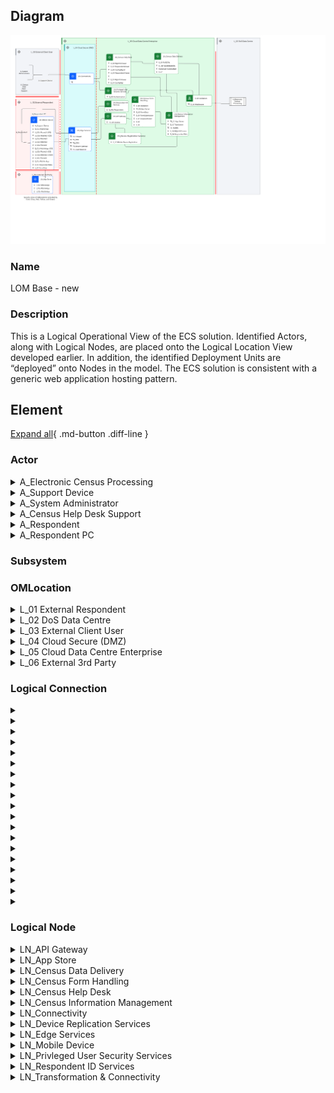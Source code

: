 
## Diagram

![LOM Base - new](../img/lomview_SJ4GogkCd_r13-bc9lY_BJK24keC9.png)



### Name


LOM Base - new


### Description


This is a Logical Operational View of the ECS solution. Identified Actors, along with Logical Nodes, are placed onto the Logical Location View developed earlier. In addition, the identified Deployment Units are “deployed” onto Nodes in the model. The ECS solution is consistent with a generic web application hosting pattern.


## Element

[Expand all](#){ .md-button .diff-line }


### Actor


    

<details markdown=1>
<summary markdown="span">A_Electronic Census Processing</summary>

<table>
    <caption></caption>
    <thead>
        <tr>
            <th></th>
            <th></th>
        </tr>
    </thead>
    <tr>
        <td> <strong>Name</strong> </td>
        <td>A_Electronic Census Processing</td>
    </tr>
    <tr>
        <td> <strong>Description</strong> </td>
        <td></td>
    </tr>
    <tr>
        <td> <strong>Type</strong> </td>
        <td>IT System</td>
    </tr>
    <tr>
        <td> <strong>Generic Group</strong> </td>
<td>
        
</td>
    </tr>
</table>


</details>


    

<details markdown=1>
<summary markdown="span">A_Support Device</summary>

<table>
    <caption></caption>
    <thead>
        <tr>
            <th></th>
            <th></th>
        </tr>
    </thead>
    <tr>
        <td> <strong>Name</strong> </td>
        <td>A_Support Device</td>
    </tr>
    <tr>
        <td> <strong>Description</strong> </td>
        <td>PC or mobile device used by help desk support person.  They are using the system via a browser, so no software to be deployed.

The browser accessed user interface - must meet the accessibility requirements including operation with JavaScript disabled and support for screen readers. ECS application running on the server generates all HTML pages displayed to the respondent and performs all field validation, business rule and mandatory question checks, and subsequent processing. The browser performs the pure presentation layer function, and thus every individual page transition requires interaction with the server.</td>
    </tr>
    <tr>
        <td> <strong>Type</strong> </td>
        <td>IT System</td>
    </tr>
    <tr>
        <td> <strong>Generic Group</strong> </td>
<td>
        
</td>
    </tr>
</table>


</details>


    

<details markdown=1>
<summary markdown="span">A_System Administrator</summary>

<table>
    <caption></caption>
    <thead>
        <tr>
            <th></th>
            <th></th>
        </tr>
    </thead>
    <tr>
        <td> <strong>Name</strong> </td>
        <td>A_System Administrator</td>
    </tr>
    <tr>
        <td> <strong>Description</strong> </td>
        <td>The System Administrator is responsible for support of the ECS system itself.  The System Administrator deploys new versions of the ECS system and may be involved in problem troubleshooting on request from the Census Help Desk.</td>
    </tr>
    <tr>
        <td> <strong>Type</strong> </td>
        <td>Human</td>
    </tr>
    <tr>
        <td> <strong>Generic Group</strong> </td>
<td>
        
                
                <div><strong>SubSystem,Access</strong>[Auto-Generated]</div>
                <div>This group is derived from SubSystem named Access.</div>
                
                
</td>
    </tr>
</table>


</details>


    

<details markdown=1>
<summary markdown="span">A_Census Help Desk Support</summary>

<table>
    <caption></caption>
    <thead>
        <tr>
            <th></th>
            <th></th>
        </tr>
    </thead>
    <tr>
        <td> <strong>Name</strong> </td>
        <td>A_Census Help Desk Support</td>
    </tr>
    <tr>
        <td> <strong>Description</strong> </td>
        <td>Help desk provides visibility to end-user issues.</td>
    </tr>
    <tr>
        <td> <strong>Type</strong> </td>
        <td>Human</td>
    </tr>
    <tr>
        <td> <strong>Generic Group</strong> </td>
<td>
        
</td>
    </tr>
</table>


</details>


    

<details markdown=1>
<summary markdown="span">A_Respondent</summary>

<table>
    <caption></caption>
    <thead>
        <tr>
            <th></th>
            <th></th>
        </tr>
    </thead>
    <tr>
        <td> <strong>Name</strong> </td>
        <td>A_Respondent</td>
    </tr>
    <tr>
        <td> <strong>Description</strong> </td>
        <td>Census form respondent, might be using a PC, or a mobile device.</td>
    </tr>
    <tr>
        <td> <strong>Type</strong> </td>
        <td>Human</td>
    </tr>
    <tr>
        <td> <strong>Generic Group</strong> </td>
<td>
        
                
                <div><strong>SubSystem,Access</strong>[Auto-Generated]</div>
                <div>This group is derived from SubSystem named Access.</div>
                
                
</td>
    </tr>
</table>


</details>


    

<details markdown=1>
<summary markdown="span">A_Respondent PC</summary>

<table>
    <caption></caption>
    <thead>
        <tr>
            <th></th>
            <th></th>
        </tr>
    </thead>
    <tr>
        <td> <strong>Name</strong> </td>
        <td>A_Respondent PC</td>
    </tr>
    <tr>
        <td> <strong>Description</strong> </td>
        <td>PC used by census respondent, in this case using a browser to access the centralized version of the application.</td>
    </tr>
    <tr>
        <td> <strong>Type</strong> </td>
        <td>IT System</td>
    </tr>
    <tr>
        <td> <strong>Generic Group</strong> </td>
<td>
        
</td>
    </tr>
</table>


</details>


    




### Subsystem





### OMLocation


    

<details markdown=1>
<summary markdown="span">L_01 External Respondent</summary>

<table>
    <caption></caption>
    <thead>
        <tr>
            <th></th>
            <th></th>
        </tr>
    </thead>
    <tr>
        <td> <strong>Name</strong> </td>
        <td>L_01 External Respondent</td>
    </tr>
    <tr>
        <td> <strong>Description</strong> </td>
        <td>L_External Respondent

Cardinality = 10,000,000</td>
    </tr>
</table>


</details>


    

<details markdown=1>
<summary markdown="span">L_02 DoS Data Centre</summary>

<table>
    <caption></caption>
    <thead>
        <tr>
            <th></th>
            <th></th>
        </tr>
    </thead>
    <tr>
        <td> <strong>Name</strong> </td>
        <td>L_02 DoS Data Centre</td>
    </tr>
    <tr>
        <td> <strong>Description</strong> </td>
        <td>L_External Client Data Centre

Cardinality = 1</td>
    </tr>
</table>


</details>


    

<details markdown=1>
<summary markdown="span">L_03 External Client User</summary>

<table>
    <caption></caption>
    <thead>
        <tr>
            <th></th>
            <th></th>
        </tr>
    </thead>
    <tr>
        <td> <strong>Name</strong> </td>
        <td>L_03 External Client User</td>
    </tr>
    <tr>
        <td> <strong>Description</strong> </td>
        <td>L_External Client User

Cardinality = 1</td>
    </tr>
</table>


</details>


    

<details markdown=1>
<summary markdown="span">L_04 Cloud Secure (DMZ)</summary>

<table>
    <caption></caption>
    <thead>
        <tr>
            <th></th>
            <th></th>
        </tr>
    </thead>
    <tr>
        <td> <strong>Name</strong> </td>
        <td>L_04 Cloud Secure (DMZ)</td>
    </tr>
    <tr>
        <td> <strong>Description</strong> </td>
        <td>L_Cloud Secure (DMZ)

Cardinality = 1</td>
    </tr>
</table>


</details>


    

<details markdown=1>
<summary markdown="span">L_05 Cloud Data Centre Enterprise</summary>

<table>
    <caption></caption>
    <thead>
        <tr>
            <th></th>
            <th></th>
        </tr>
    </thead>
    <tr>
        <td> <strong>Name</strong> </td>
        <td>L_05 Cloud Data Centre Enterprise</td>
    </tr>
    <tr>
        <td> <strong>Description</strong> </td>
        <td>L_Cloud Data Centre Enterprise

Cardinality = 1</td>
    </tr>
</table>


</details>


    

<details markdown=1>
<summary markdown="span">L_06 External 3rd Party</summary>

<table>
    <caption></caption>
    <thead>
        <tr>
            <th></th>
            <th></th>
        </tr>
    </thead>
    <tr>
        <td> <strong>Name</strong> </td>
        <td>L_06 External 3rd Party</td>
    </tr>
    <tr>
        <td> <strong>Description</strong> </td>
        <td>L_External 3rd Party

Cardinality = 3</td>
    </tr>
</table>


</details>


    




### Logical Connection


    

<details markdown=1>
<summary markdown="span"></summary>

<table>
    <caption></caption>
    <thead>
        <tr>
            <th></th>
            <th></th>
        </tr>
    </thead>
    <tr>
        <td> <strong>Name</strong> </td>
        <td></td>
    </tr>
    <tr>
        <td> <strong>Description</strong> </td>
        <td></td>
    </tr>
</table>


</details>


    

<details markdown=1>
<summary markdown="span"></summary>

<table>
    <caption></caption>
    <thead>
        <tr>
            <th></th>
            <th></th>
        </tr>
    </thead>
    <tr>
        <td> <strong>Name</strong> </td>
        <td></td>
    </tr>
    <tr>
        <td> <strong>Description</strong> </td>
        <td></td>
    </tr>
</table>


</details>


    

<details markdown=1>
<summary markdown="span"></summary>

<table>
    <caption></caption>
    <thead>
        <tr>
            <th></th>
            <th></th>
        </tr>
    </thead>
    <tr>
        <td> <strong>Name</strong> </td>
        <td></td>
    </tr>
    <tr>
        <td> <strong>Description</strong> </td>
        <td></td>
    </tr>
</table>


</details>


    

<details markdown=1>
<summary markdown="span"></summary>

<table>
    <caption></caption>
    <thead>
        <tr>
            <th></th>
            <th></th>
        </tr>
    </thead>
    <tr>
        <td> <strong>Name</strong> </td>
        <td></td>
    </tr>
    <tr>
        <td> <strong>Description</strong> </td>
        <td></td>
    </tr>
</table>


</details>


    

<details markdown=1>
<summary markdown="span"></summary>

<table>
    <caption></caption>
    <thead>
        <tr>
            <th></th>
            <th></th>
        </tr>
    </thead>
    <tr>
        <td> <strong>Name</strong> </td>
        <td></td>
    </tr>
    <tr>
        <td> <strong>Description</strong> </td>
        <td></td>
    </tr>
</table>


</details>


    

<details markdown=1>
<summary markdown="span"></summary>

<table>
    <caption></caption>
    <thead>
        <tr>
            <th></th>
            <th></th>
        </tr>
    </thead>
    <tr>
        <td> <strong>Name</strong> </td>
        <td></td>
    </tr>
    <tr>
        <td> <strong>Description</strong> </td>
        <td></td>
    </tr>
</table>


</details>


    

<details markdown=1>
<summary markdown="span"></summary>

<table>
    <caption></caption>
    <thead>
        <tr>
            <th></th>
            <th></th>
        </tr>
    </thead>
    <tr>
        <td> <strong>Name</strong> </td>
        <td></td>
    </tr>
    <tr>
        <td> <strong>Description</strong> </td>
        <td></td>
    </tr>
</table>


</details>


    

<details markdown=1>
<summary markdown="span"></summary>

<table>
    <caption></caption>
    <thead>
        <tr>
            <th></th>
            <th></th>
        </tr>
    </thead>
    <tr>
        <td> <strong>Name</strong> </td>
        <td></td>
    </tr>
    <tr>
        <td> <strong>Description</strong> </td>
        <td></td>
    </tr>
</table>


</details>


    

<details markdown=1>
<summary markdown="span"></summary>

<table>
    <caption></caption>
    <thead>
        <tr>
            <th></th>
            <th></th>
        </tr>
    </thead>
    <tr>
        <td> <strong>Name</strong> </td>
        <td></td>
    </tr>
    <tr>
        <td> <strong>Description</strong> </td>
        <td></td>
    </tr>
</table>


</details>


    

<details markdown=1>
<summary markdown="span"></summary>

<table>
    <caption></caption>
    <thead>
        <tr>
            <th></th>
            <th></th>
        </tr>
    </thead>
    <tr>
        <td> <strong>Name</strong> </td>
        <td></td>
    </tr>
    <tr>
        <td> <strong>Description</strong> </td>
        <td></td>
    </tr>
</table>


</details>


    

<details markdown=1>
<summary markdown="span"></summary>

<table>
    <caption></caption>
    <thead>
        <tr>
            <th></th>
            <th></th>
        </tr>
    </thead>
    <tr>
        <td> <strong>Name</strong> </td>
        <td></td>
    </tr>
    <tr>
        <td> <strong>Description</strong> </td>
        <td></td>
    </tr>
</table>


</details>


    

<details markdown=1>
<summary markdown="span"></summary>

<table>
    <caption></caption>
    <thead>
        <tr>
            <th></th>
            <th></th>
        </tr>
    </thead>
    <tr>
        <td> <strong>Name</strong> </td>
        <td></td>
    </tr>
    <tr>
        <td> <strong>Description</strong> </td>
        <td></td>
    </tr>
</table>


</details>


    

<details markdown=1>
<summary markdown="span"></summary>

<table>
    <caption></caption>
    <thead>
        <tr>
            <th></th>
            <th></th>
        </tr>
    </thead>
    <tr>
        <td> <strong>Name</strong> </td>
        <td></td>
    </tr>
    <tr>
        <td> <strong>Description</strong> </td>
        <td></td>
    </tr>
</table>


</details>


    

<details markdown=1>
<summary markdown="span"></summary>

<table>
    <caption></caption>
    <thead>
        <tr>
            <th></th>
            <th></th>
        </tr>
    </thead>
    <tr>
        <td> <strong>Name</strong> </td>
        <td></td>
    </tr>
    <tr>
        <td> <strong>Description</strong> </td>
        <td></td>
    </tr>
</table>


</details>


    

<details markdown=1>
<summary markdown="span"></summary>

<table>
    <caption></caption>
    <thead>
        <tr>
            <th></th>
            <th></th>
        </tr>
    </thead>
    <tr>
        <td> <strong>Name</strong> </td>
        <td></td>
    </tr>
    <tr>
        <td> <strong>Description</strong> </td>
        <td></td>
    </tr>
</table>


</details>


    

<details markdown=1>
<summary markdown="span"></summary>

<table>
    <caption></caption>
    <thead>
        <tr>
            <th></th>
            <th></th>
        </tr>
    </thead>
    <tr>
        <td> <strong>Name</strong> </td>
        <td></td>
    </tr>
    <tr>
        <td> <strong>Description</strong> </td>
        <td></td>
    </tr>
</table>


</details>


    

<details markdown=1>
<summary markdown="span"></summary>

<table>
    <caption></caption>
    <thead>
        <tr>
            <th></th>
            <th></th>
        </tr>
    </thead>
    <tr>
        <td> <strong>Name</strong> </td>
        <td></td>
    </tr>
    <tr>
        <td> <strong>Description</strong> </td>
        <td></td>
    </tr>
</table>


</details>


    

<details markdown=1>
<summary markdown="span"></summary>

<table>
    <caption></caption>
    <thead>
        <tr>
            <th></th>
            <th></th>
        </tr>
    </thead>
    <tr>
        <td> <strong>Name</strong> </td>
        <td></td>
    </tr>
    <tr>
        <td> <strong>Description</strong> </td>
        <td></td>
    </tr>
</table>


</details>


    

<details markdown=1>
<summary markdown="span"></summary>

<table>
    <caption></caption>
    <thead>
        <tr>
            <th></th>
            <th></th>
        </tr>
    </thead>
    <tr>
        <td> <strong>Name</strong> </td>
        <td></td>
    </tr>
    <tr>
        <td> <strong>Description</strong> </td>
        <td></td>
    </tr>
</table>


</details>


    



### Logical Node


    

<details markdown=1>
<summary markdown="span">LN_API Gateway</summary>

<table>
    <caption></caption>
    <thead>
        <tr>
            <th></th>
            <th></th>
        </tr>
    </thead>
    <tr>
        <td> <strong>Name</strong> </td>
        <td>LN_API Gateway</td>
    </tr>
    <tr>
        <td> <strong>Description</strong> </td>
        <td></td>
    </tr>
    <tr>
        <td> <strong>Type</strong> </td>
        <td></td>
    </tr>
    <tr>
        <td> <strong>Primary Capability</strong> </td>
        <td>
            
        </td>
    </tr>
    <tr>
        <td> <strong>Implementation</strong> </td>
        <td>
            
                <div><a href="https://www.ibm.com/cloud/api-connect">IBM API Connect</a></div>
            
        </td>
    </tr>
    <tr>
        <td> <strong>Architectural Decision</strong> </td>
        <td>
            
        </td>
    </tr>
    <tr>
        <td> <strong>Non Functional Requirement</strong> </td>
        <td>
            
        </td>
    </tr>
    <tr>
        <td> <strong>Generic Group</strong> </td>
        <td></td>
    </tr>
    <tr>
        <td> <strong>Sub-level Diagram</strong> </td>
        <td></td>
    </tr>
    <tr>
        <td> <strong>Related Diagrams</strong> </td>
        <td>
            
                <div><a href="../../Logical Operational View/lomview_S18vZHZqK9FO_r13-bc9lY_BJK24keC9">LOM - Base</a></div>
            
                <div><a href="../../Logical Operational View/lomview_SJ4GogkCd_r13-bc9lY_BJK24keC9">LOM Base - new</a></div>
            
                <div><a href="../../Prescribed Operational Model/pomview_ryoKWHbcF9Yd_r13-bc9lY_BJK24keC9">POM - Base</a></div>
            
        </td>
    </tr>
    <tr>
        <td> <strong>Related Elements</strong> </td>
        <td>
            
                <div>PN_Gateway</div>
                
                    
                    <li><a href="../../Prescribed Operational Model/pomview_ryoKWHbcF9Yd_r13-bc9lY_BJK24keC9">POM - Base</a></li>
                    
                
            
                <div>L_05 Cloud Data Centre Enterprise</div>
                
                    
                    <li><a href="../../Logical Operational View/lomview_S18vZHZqK9FO_r13-bc9lY_BJK24keC9">LOM - Base</a></li>
                    
                    <li><a href="../../Logical Operational View/lomview_SJ4GogkCd_r13-bc9lY_BJK24keC9">LOM Base - new</a></li>
                    
                
            
            
                <div>TE_API Access</div>
                
                    
                    <li><div><a href="../../Prescribed Operational Model/pomview_ryoKWHbcF9Yd_r13-bc9lY_BJK24keC9">POM - Base</a></div></li>
                    
                    <li><div><a href="../../Logical Operational View/lomview_S18vZHZqK9FO_r13-bc9lY_BJK24keC9">LOM - Base</a></div></li>
                    
                    <li><div><a href="../../Logical Operational View/lomview_SJ4GogkCd_r13-bc9lY_BJK24keC9">LOM Base - new</a></div></li>
                    
                    <li><div><a href="../../Sequence View/cmdynamicview_rknuMrZcFqKO_r13-bc9lY_BJK24keC9">SD - UC_01 Logon</a></div></li>
                    
                    <li><div><a href="../../Static View/cmstaticview_2VSZD2lD7RK_r13-bc9lY_BJK24keC9">ECS Static View</a></div></li>
                    
                
            
        </td>
    </tr>
</table>


</details>


    

<details markdown=1>
<summary markdown="span">LN_App Store</summary>

<table>
    <caption></caption>
    <thead>
        <tr>
            <th></th>
            <th></th>
        </tr>
    </thead>
    <tr>
        <td> <strong>Name</strong> </td>
        <td>LN_App Store</td>
    </tr>
    <tr>
        <td> <strong>Description</strong> </td>
        <td></td>
    </tr>
    <tr>
        <td> <strong>Type</strong> </td>
        <td></td>
    </tr>
    <tr>
        <td> <strong>Primary Capability</strong> </td>
        <td>
            
        </td>
    </tr>
    <tr>
        <td> <strong>Implementation</strong> </td>
        <td>
            
                <div><a href="">ECS Solution</a></div>
            
                <div><a href="https://www.sqlite.org/index.html">SQLite</a></div>
            
                <div><a href="">Android</a></div>
            
                <div><a href="">IOS</a></div>
            
                <div><a href="">Windows</a></div>
            
                <div><a href="https://developers.google.com/maps/documentation/geolocation/overview">Google Maps API</a></div>
            
        </td>
    </tr>
    <tr>
        <td> <strong>Architectural Decision</strong> </td>
        <td>
            
        </td>
    </tr>
    <tr>
        <td> <strong>Non Functional Requirement</strong> </td>
        <td>
            
        </td>
    </tr>
    <tr>
        <td> <strong>Generic Group</strong> </td>
        <td></td>
    </tr>
    <tr>
        <td> <strong>Sub-level Diagram</strong> </td>
        <td></td>
    </tr>
    <tr>
        <td> <strong>Related Diagrams</strong> </td>
        <td>
            
                <div><a href="../../Logical Operational View/lomview_S18vZHZqK9FO_r13-bc9lY_BJK24keC9">LOM - Base</a></div>
            
                <div><a href="../../Logical Operational View/lomview_SJ4GogkCd_r13-bc9lY_BJK24keC9">LOM Base - new</a></div>
            
        </td>
    </tr>
    <tr>
        <td> <strong>Related Elements</strong> </td>
        <td>
            
                <div>L_06 External 3rd Party</div>
                
                    
                    <li><a href="../../Logical Operational View/lomview_S18vZHZqK9FO_r13-bc9lY_BJK24keC9">LOM - Base</a></li>
                    
                    <li><a href="../../Logical Operational View/lomview_SJ4GogkCd_r13-bc9lY_BJK24keC9">LOM Base - new</a></li>
                    
                
            
            
                <div>I_01b MobileApp (IOS)</div>
                
                    
                    <li><div><a href="../../Logical Operational View/lomview_S18vZHZqK9FO_r13-bc9lY_BJK24keC9">LOM - Base</a></div></li>
                    
                    <li><div><a href="../../Logical Operational View/lomview_SJ4GogkCd_r13-bc9lY_BJK24keC9">LOM Base - new</a></div></li>
                    
                    <li><div><a href="../../Static View/cmstaticview_2VSZD2lD7RK_r13-bc9lY_BJK24keC9">ECS Static View</a></div></li>
                    
                    <li><div><a href="../../Sequence View/cmdynamicview_rknuMrZcFqKO_r13-bc9lY_BJK24keC9">SD - UC_01 Logon</a></div></li>
                    
                
            
                <div>I_01a MobileApp (Android)</div>
                
                    
                    <li><div><a href="../../Logical Operational View/lomview_S18vZHZqK9FO_r13-bc9lY_BJK24keC9">LOM - Base</a></div></li>
                    
                    <li><div><a href="../../Logical Operational View/lomview_SJ4GogkCd_r13-bc9lY_BJK24keC9">LOM Base - new</a></div></li>
                    
                    <li><div><a href="../../Static View/cmstaticview_2VSZD2lD7RK_r13-bc9lY_BJK24keC9">ECS Static View</a></div></li>
                    
                    <li><div><a href="../../Sequence View/cmdynamicview_rknuMrZcFqKO_r13-bc9lY_BJK24keC9">SD - UC_01 Logon</a></div></li>
                    
                
            
                <div>I_01c MobileApp (Windows)</div>
                
                    
                    <li><div><a href="../../Logical Operational View/lomview_S18vZHZqK9FO_r13-bc9lY_BJK24keC9">LOM - Base</a></div></li>
                    
                    <li><div><a href="../../Logical Operational View/lomview_SJ4GogkCd_r13-bc9lY_BJK24keC9">LOM Base - new</a></div></li>
                    
                    <li><div><a href="../../Static View/cmstaticview_2VSZD2lD7RK_r13-bc9lY_BJK24keC9">ECS Static View</a></div></li>
                    
                    <li><div><a href="../../Sequence View/cmdynamicview_rknuMrZcFqKO_r13-bc9lY_BJK24keC9">SD - UC_01 Logon</a></div></li>
                    
                
            
        </td>
    </tr>
</table>


</details>


    

<details markdown=1>
<summary markdown="span">LN_Census Data Delivery</summary>

<table>
    <caption></caption>
    <thead>
        <tr>
            <th></th>
            <th></th>
        </tr>
    </thead>
    <tr>
        <td> <strong>Name</strong> </td>
        <td>LN_Census Data Delivery</td>
    </tr>
    <tr>
        <td> <strong>Description</strong> </td>
        <td></td>
    </tr>
    <tr>
        <td> <strong>Type</strong> </td>
        <td></td>
    </tr>
    <tr>
        <td> <strong>Primary Capability</strong> </td>
        <td>
            
        </td>
    </tr>
    <tr>
        <td> <strong>Implementation</strong> </td>
        <td>
            
        </td>
    </tr>
    <tr>
        <td> <strong>Architectural Decision</strong> </td>
        <td>
            
        </td>
    </tr>
    <tr>
        <td> <strong>Non Functional Requirement</strong> </td>
        <td>
            
        </td>
    </tr>
    <tr>
        <td> <strong>Generic Group</strong> </td>
        <td></td>
    </tr>
    <tr>
        <td> <strong>Sub-level Diagram</strong> </td>
        <td></td>
    </tr>
    <tr>
        <td> <strong>Related Diagrams</strong> </td>
        <td>
            
                <div><a href="../../Logical Operational View/lomview_S18vZHZqK9FO_r13-bc9lY_BJK24keC9">LOM - Base</a></div>
            
                <div><a href="../../Logical Operational View/lomview_SJ4GogkCd_r13-bc9lY_BJK24keC9">LOM Base - new</a></div>
            
                <div><a href="../../Prescribed Operational Model/pomview_ryoKWHbcF9Yd_r13-bc9lY_BJK24keC9">POM - Base</a></div>
            
        </td>
    </tr>
    <tr>
        <td> <strong>Related Elements</strong> </td>
        <td>
            
                <div>PN_Messaging</div>
                
                    
                    <li><a href="../../Prescribed Operational Model/pomview_ryoKWHbcF9Yd_r13-bc9lY_BJK24keC9">POM - Base</a></li>
                    
                
            
                <div>L_05 Cloud Data Centre Enterprise</div>
                
                    
                    <li><a href="../../Logical Operational View/lomview_S18vZHZqK9FO_r13-bc9lY_BJK24keC9">LOM - Base</a></li>
                    
                    <li><a href="../../Logical Operational View/lomview_SJ4GogkCd_r13-bc9lY_BJK24keC9">LOM Base - new</a></li>
                    
                
            
            
                <div>E_17 SendRespondentData</div>
                
                    
                    <li><div><a href="../../Prescribed Operational Model/pomview_ryoKWHbcF9Yd_r13-bc9lY_BJK24keC9">POM - Base</a></div></li>
                    
                    <li><div><a href="../../Logical Operational View/lomview_S18vZHZqK9FO_r13-bc9lY_BJK24keC9">LOM - Base</a></div></li>
                    
                    <li><div><a href="../../Logical Operational View/lomview_SJ4GogkCd_r13-bc9lY_BJK24keC9">LOM Base - new</a></div></li>
                    
                    <li><div><a href="../../Static View/cmstaticview_2VSZD2lD7RK_r13-bc9lY_BJK24keC9">ECS Static View</a></div></li>
                    
                
            
                <div>E_20 ForwardProxy</div>
                
            
                <div>E_18 SendMgtInfo</div>
                
                    
                    <li><div><a href="../../Prescribed Operational Model/pomview_ryoKWHbcF9Yd_r13-bc9lY_BJK24keC9">POM - Base</a></div></li>
                    
                    <li><div><a href="../../Logical Operational View/lomview_S18vZHZqK9FO_r13-bc9lY_BJK24keC9">LOM - Base</a></div></li>
                    
                    <li><div><a href="../../Logical Operational View/lomview_SJ4GogkCd_r13-bc9lY_BJK24keC9">LOM Base - new</a></div></li>
                    
                    <li><div><a href="../../Static View/cmstaticview_2VSZD2lD7RK_r13-bc9lY_BJK24keC9">ECS Static View</a></div></li>
                    
                
            
                <div>E_19 PullECNs</div>
                
                    
                    <li><div><a href="../../Prescribed Operational Model/pomview_ryoKWHbcF9Yd_r13-bc9lY_BJK24keC9">POM - Base</a></div></li>
                    
                    <li><div><a href="../../Logical Operational View/lomview_S18vZHZqK9FO_r13-bc9lY_BJK24keC9">LOM - Base</a></div></li>
                    
                    <li><div><a href="../../Logical Operational View/lomview_SJ4GogkCd_r13-bc9lY_BJK24keC9">LOM Base - new</a></div></li>
                    
                    <li><div><a href="../../Static View/cmstaticview_2VSZD2lD7RK_r13-bc9lY_BJK24keC9">ECS Static View</a></div></li>
                    
                
            
        </td>
    </tr>
</table>


</details>


    

<details markdown=1>
<summary markdown="span">LN_Census Form Handling</summary>

<table>
    <caption></caption>
    <thead>
        <tr>
            <th></th>
            <th></th>
        </tr>
    </thead>
    <tr>
        <td> <strong>Name</strong> </td>
        <td>LN_Census Form Handling</td>
    </tr>
    <tr>
        <td> <strong>Description</strong> </td>
        <td></td>
    </tr>
    <tr>
        <td> <strong>Type</strong> </td>
        <td></td>
    </tr>
    <tr>
        <td> <strong>Primary Capability</strong> </td>
        <td>
            
        </td>
    </tr>
    <tr>
        <td> <strong>Implementation</strong> </td>
        <td>
            
                <div><a href="https://httpd.apache.org/">Apache http Server</a></div>
            
                <div><a href="https://cloud.ibm.com/developer/appservice/create-app?starterKit=687d91f2-ba5c-3914-8da5-57876c1f772a&defaultLanguage=undefined">Java Liberty App</a></div>
            
                <div><a href="https://tomcat.apache.org/">Apache Tomcat</a></div>
            
                <div><a href="https://cloud.ibm.com/catalog/content/.::1-b9f20fe3-baac-459b-b047-cb4ae9eb46f2-global">WebSphere Application Server for VSI</a></div>
            
        </td>
    </tr>
    <tr>
        <td> <strong>Architectural Decision</strong> </td>
        <td>
            
        </td>
    </tr>
    <tr>
        <td> <strong>Non Functional Requirement</strong> </td>
        <td>
            
        </td>
    </tr>
    <tr>
        <td> <strong>Generic Group</strong> </td>
        <td></td>
    </tr>
    <tr>
        <td> <strong>Sub-level Diagram</strong> </td>
        <td></td>
    </tr>
    <tr>
        <td> <strong>Related Diagrams</strong> </td>
        <td>
            
                <div><a href="../../Logical Operational View/lomview_S18vZHZqK9FO_r13-bc9lY_BJK24keC9">LOM - Base</a></div>
            
                <div><a href="../../Logical Operational View/lomview_SJ4GogkCd_r13-bc9lY_BJK24keC9">LOM Base - new</a></div>
            
                <div><a href="../../Prescribed Operational Model/pomview_ryoKWHbcF9Yd_r13-bc9lY_BJK24keC9">POM - Base</a></div>
            
        </td>
    </tr>
    <tr>
        <td> <strong>Related Elements</strong> </td>
        <td>
            
                <div>PN_App_Microservices</div>
                
                    
                    <li><a href="../../Prescribed Operational Model/pomview_ryoKWHbcF9Yd_r13-bc9lY_BJK24keC9">POM - Base</a></li>
                    
                
            
                <div>L_05 Cloud Data Centre Enterprise</div>
                
                    
                    <li><a href="../../Logical Operational View/lomview_S18vZHZqK9FO_r13-bc9lY_BJK24keC9">LOM - Base</a></li>
                    
                    <li><a href="../../Logical Operational View/lomview_SJ4GogkCd_r13-bc9lY_BJK24keC9">LOM Base - new</a></li>
                    
                
            
            
                <div>E_10 FormDefinitionController</div>
                
                    
                    <li><div><a href="../../Prescribed Operational Model/pomview_ryoKWHbcF9Yd_r13-bc9lY_BJK24keC9">POM - Base</a></div></li>
                    
                    <li><div><a href="../../Logical Operational View/lomview_S18vZHZqK9FO_r13-bc9lY_BJK24keC9">LOM - Base</a></div></li>
                    
                    <li><div><a href="../../Logical Operational View/lomview_SJ4GogkCd_r13-bc9lY_BJK24keC9">LOM Base - new</a></div></li>
                    
                    <li><div><a href="../../Sequence View/cmdynamicview_rknuMrZcFqKO_r13-bc9lY_BJK24keC9">SD - UC_01 Logon</a></div></li>
                    
                    <li><div><a href="../../Services View/aodservices_2SjGFR5cKyw_r13-bc9lY_BJK24keC9">ECS Services</a></div></li>
                    
                
            
                <div>E_05 FormHandlingWebServer</div>
                
                    
                    <li><div><a href="../../Prescribed Operational Model/pomview_ryoKWHbcF9Yd_r13-bc9lY_BJK24keC9">POM - Base</a></div></li>
                    
                    <li><div><a href="../../Logical Operational View/lomview_S18vZHZqK9FO_r13-bc9lY_BJK24keC9">LOM - Base</a></div></li>
                    
                    <li><div><a href="../../Logical Operational View/lomview_SJ4GogkCd_r13-bc9lY_BJK24keC9">LOM Base - new</a></div></li>
                    
                    <li><div><a href="../../Sequence View/cmdynamicview_rknuMrZcFqKO_r13-bc9lY_BJK24keC9">SD - UC_01 Logon</a></div></li>
                    
                    <li><div><a href="../../Static View/cmstaticview_2VSZD2lD7RK_r13-bc9lY_BJK24keC9">ECS Static View</a></div></li>
                    
                
            
                <div>E_07 ViewController</div>
                
                    
                    <li><div><a href="../../Prescribed Operational Model/pomview_ryoKWHbcF9Yd_r13-bc9lY_BJK24keC9">POM - Base</a></div></li>
                    
                    <li><div><a href="../../Logical Operational View/lomview_S18vZHZqK9FO_r13-bc9lY_BJK24keC9">LOM - Base</a></div></li>
                    
                    <li><div><a href="../../Logical Operational View/lomview_SJ4GogkCd_r13-bc9lY_BJK24keC9">LOM Base - new</a></div></li>
                    
                    <li><div><a href="../../Sequence View/cmdynamicview_rknuMrZcFqKO_r13-bc9lY_BJK24keC9">SD - UC_01 Logon</a></div></li>
                    
                    <li><div><a href="../../Static View/cmstaticview_2VSZD2lD7RK_r13-bc9lY_BJK24keC9">ECS Static View</a></div></li>
                    
                
            
                <div>E_09 FormSubmission</div>
                
                    
                    <li><div><a href="../../Prescribed Operational Model/pomview_ryoKWHbcF9Yd_r13-bc9lY_BJK24keC9">POM - Base</a></div></li>
                    
                    <li><div><a href="../../Logical Operational View/lomview_S18vZHZqK9FO_r13-bc9lY_BJK24keC9">LOM - Base</a></div></li>
                    
                    <li><div><a href="../../Logical Operational View/lomview_SJ4GogkCd_r13-bc9lY_BJK24keC9">LOM Base - new</a></div></li>
                    
                    <li><div><a href="../../Static View/cmstaticview_2VSZD2lD7RK_r13-bc9lY_BJK24keC9">ECS Static View</a></div></li>
                    
                    <li><div><a href="../../Services View/aodservices_2SjGFR5cKyw_r13-bc9lY_BJK24keC9">ECS Services</a></div></li>
                    
                
            
                <div>D_03 FormData</div>
                
                    
                    <li><div><a href="../../Prescribed Operational Model/pomview_ryoKWHbcF9Yd_r13-bc9lY_BJK24keC9">POM - Base</a></div></li>
                    
                    <li><div><a href="../../Logical Operational View/lomview_S18vZHZqK9FO_r13-bc9lY_BJK24keC9">LOM - Base</a></div></li>
                    
                    <li><div><a href="../../Logical Operational View/lomview_SJ4GogkCd_r13-bc9lY_BJK24keC9">LOM Base - new</a></div></li>
                    
                    <li><div><a href="../../Sequence View/cmdynamicview_rknuMrZcFqKO_r13-bc9lY_BJK24keC9">SD - UC_01 Logon</a></div></li>
                    
                    <li><div><a href="../../Static View/cmstaticview_2VSZD2lD7RK_r13-bc9lY_BJK24keC9">ECS Static View</a></div></li>
                    
                    <li><div><a href="../../Services View/aodservices_2SjGFR5cKyw_r13-bc9lY_BJK24keC9">ECS Services</a></div></li>
                    
                
            
                <div>TE_04 App Server</div>
                
                    
                    <li><div><a href="../../Prescribed Operational Model/pomview_ryoKWHbcF9Yd_r13-bc9lY_BJK24keC9">POM - Base</a></div></li>
                    
                    <li><div><a href="../../Logical Operational View/lomview_S18vZHZqK9FO_r13-bc9lY_BJK24keC9">LOM - Base</a></div></li>
                    
                    <li><div><a href="../../Logical Operational View/lomview_SJ4GogkCd_r13-bc9lY_BJK24keC9">LOM Base - new</a></div></li>
                    
                    <li><div><a href="../../Static View/cmstaticview_2VSZD2lD7RK_r13-bc9lY_BJK24keC9">ECS Static View</a></div></li>
                    
                
            
                <div>E_08 Validation</div>
                
                    
                    <li><div><a href="../../Prescribed Operational Model/pomview_ryoKWHbcF9Yd_r13-bc9lY_BJK24keC9">POM - Base</a></div></li>
                    
                    <li><div><a href="../../Logical Operational View/lomview_S18vZHZqK9FO_r13-bc9lY_BJK24keC9">LOM - Base</a></div></li>
                    
                    <li><div><a href="../../Logical Operational View/lomview_SJ4GogkCd_r13-bc9lY_BJK24keC9">LOM Base - new</a></div></li>
                    
                    <li><div><a href="../../Static View/cmstaticview_2VSZD2lD7RK_r13-bc9lY_BJK24keC9">ECS Static View</a></div></li>
                    
                
            
        </td>
    </tr>
</table>


</details>


    

<details markdown=1>
<summary markdown="span">LN_Census Help Desk</summary>

<table>
    <caption></caption>
    <thead>
        <tr>
            <th></th>
            <th></th>
        </tr>
    </thead>
    <tr>
        <td> <strong>Name</strong> </td>
        <td>LN_Census Help Desk</td>
    </tr>
    <tr>
        <td> <strong>Description</strong> </td>
        <td></td>
    </tr>
    <tr>
        <td> <strong>Type</strong> </td>
        <td></td>
    </tr>
    <tr>
        <td> <strong>Primary Capability</strong> </td>
        <td>
            
        </td>
    </tr>
    <tr>
        <td> <strong>Implementation</strong> </td>
        <td>
            
                <div><a href="">ECS Solution</a></div>
            
                <div><a href="https://cloud.ibm.com/developer/appservice/create-app?starterKit=687d91f2-ba5c-3914-8da5-57876c1f772a&defaultLanguage=undefined">Java Liberty App</a></div>
            
                <div><a href="https://tomcat.apache.org/">Apache Tomcat</a></div>
            
        </td>
    </tr>
    <tr>
        <td> <strong>Architectural Decision</strong> </td>
        <td>
            
        </td>
    </tr>
    <tr>
        <td> <strong>Non Functional Requirement</strong> </td>
        <td>
            
        </td>
    </tr>
    <tr>
        <td> <strong>Generic Group</strong> </td>
        <td></td>
    </tr>
    <tr>
        <td> <strong>Sub-level Diagram</strong> </td>
        <td></td>
    </tr>
    <tr>
        <td> <strong>Related Diagrams</strong> </td>
        <td>
            
                <div><a href="../../Logical Operational View/lomview_S18vZHZqK9FO_r13-bc9lY_BJK24keC9">LOM - Base</a></div>
            
                <div><a href="../../Logical Operational View/lomview_SJ4GogkCd_r13-bc9lY_BJK24keC9">LOM Base - new</a></div>
            
                <div><a href="../../Prescribed Operational Model/pomview_ryoKWHbcF9Yd_r13-bc9lY_BJK24keC9">POM - Base</a></div>
            
        </td>
    </tr>
    <tr>
        <td> <strong>Related Elements</strong> </td>
        <td>
            
                <div>PN_Census Help Desk</div>
                
                    
                    <li><a href="../../Prescribed Operational Model/pomview_ryoKWHbcF9Yd_r13-bc9lY_BJK24keC9">POM - Base</a></li>
                    
                
            
                <div>L_05 Cloud Data Centre Enterprise</div>
                
                    
                    <li><a href="../../Logical Operational View/lomview_S18vZHZqK9FO_r13-bc9lY_BJK24keC9">LOM - Base</a></li>
                    
                    <li><a href="../../Logical Operational View/lomview_SJ4GogkCd_r13-bc9lY_BJK24keC9">LOM Base - new</a></li>
                    
                
            
            
                <div>E_24 ConfigMgr</div>
                
                    
                    <li><div><a href="../../Prescribed Operational Model/pomview_ryoKWHbcF9Yd_r13-bc9lY_BJK24keC9">POM - Base</a></div></li>
                    
                    <li><div><a href="../../Logical Operational View/lomview_S18vZHZqK9FO_r13-bc9lY_BJK24keC9">LOM - Base</a></div></li>
                    
                    <li><div><a href="../../Logical Operational View/lomview_SJ4GogkCd_r13-bc9lY_BJK24keC9">LOM Base - new</a></div></li>
                    
                    <li><div><a href="../../Static View/cmstaticview_2VSZD2lD7RK_r13-bc9lY_BJK24keC9">ECS Static View</a></div></li>
                    
                
            
                <div>E_23 MgtInfoViewer</div>
                
                    
                    <li><div><a href="../../Prescribed Operational Model/pomview_ryoKWHbcF9Yd_r13-bc9lY_BJK24keC9">POM - Base</a></div></li>
                    
                    <li><div><a href="../../Logical Operational View/lomview_S18vZHZqK9FO_r13-bc9lY_BJK24keC9">LOM - Base</a></div></li>
                    
                    <li><div><a href="../../Logical Operational View/lomview_SJ4GogkCd_r13-bc9lY_BJK24keC9">LOM Base - new</a></div></li>
                    
                    <li><div><a href="../../Static View/cmstaticview_2VSZD2lD7RK_r13-bc9lY_BJK24keC9">ECS Static View</a></div></li>
                    
                
            
                <div>TE_App Server</div>
                
                    
                    <li><div><a href="../../Prescribed Operational Model/pomview_ryoKWHbcF9Yd_r13-bc9lY_BJK24keC9">POM - Base</a></div></li>
                    
                    <li><div><a href="../../Logical Operational View/lomview_S18vZHZqK9FO_r13-bc9lY_BJK24keC9">LOM - Base</a></div></li>
                    
                    <li><div><a href="../../Logical Operational View/lomview_SJ4GogkCd_r13-bc9lY_BJK24keC9">LOM Base - new</a></div></li>
                    
                    <li><div><a href="../../Static View/cmstaticview_2VSZD2lD7RK_r13-bc9lY_BJK24keC9">ECS Static View</a></div></li>
                    
                
            
                <div>U_03 RespondentViewer</div>
                
                    
                    <li><div><a href="../../Prescribed Operational Model/pomview_ryoKWHbcF9Yd_r13-bc9lY_BJK24keC9">POM - Base</a></div></li>
                    
                    <li><div><a href="../../Logical Operational View/lomview_S18vZHZqK9FO_r13-bc9lY_BJK24keC9">LOM - Base</a></div></li>
                    
                    <li><div><a href="../../Logical Operational View/lomview_SJ4GogkCd_r13-bc9lY_BJK24keC9">LOM Base - new</a></div></li>
                    
                    <li><div><a href="../../Static View/cmstaticview_2VSZD2lD7RK_r13-bc9lY_BJK24keC9">ECS Static View</a></div></li>
                    
                
            
                <div>U_05 ConfigMgrUI</div>
                
                    
                    <li><div><a href="../../Prescribed Operational Model/pomview_ryoKWHbcF9Yd_r13-bc9lY_BJK24keC9">POM - Base</a></div></li>
                    
                    <li><div><a href="../../Logical Operational View/lomview_S18vZHZqK9FO_r13-bc9lY_BJK24keC9">LOM - Base</a></div></li>
                    
                    <li><div><a href="../../Logical Operational View/lomview_SJ4GogkCd_r13-bc9lY_BJK24keC9">LOM Base - new</a></div></li>
                    
                    <li><div><a href="../../Static View/cmstaticview_2VSZD2lD7RK_r13-bc9lY_BJK24keC9">ECS Static View</a></div></li>
                    
                
            
                <div>E_22 RespondentViewer</div>
                
                    
                    <li><div><a href="../../Prescribed Operational Model/pomview_ryoKWHbcF9Yd_r13-bc9lY_BJK24keC9">POM - Base</a></div></li>
                    
                    <li><div><a href="../../Logical Operational View/lomview_S18vZHZqK9FO_r13-bc9lY_BJK24keC9">LOM - Base</a></div></li>
                    
                    <li><div><a href="../../Logical Operational View/lomview_SJ4GogkCd_r13-bc9lY_BJK24keC9">LOM Base - new</a></div></li>
                    
                    <li><div><a href="../../Static View/cmstaticview_2VSZD2lD7RK_r13-bc9lY_BJK24keC9">ECS Static View</a></div></li>
                    
                
            
                <div>U_04 MgtInfoViewer</div>
                
                    
                    <li><div><a href="../../Prescribed Operational Model/pomview_ryoKWHbcF9Yd_r13-bc9lY_BJK24keC9">POM - Base</a></div></li>
                    
                    <li><div><a href="../../Logical Operational View/lomview_S18vZHZqK9FO_r13-bc9lY_BJK24keC9">LOM - Base</a></div></li>
                    
                    <li><div><a href="../../Logical Operational View/lomview_SJ4GogkCd_r13-bc9lY_BJK24keC9">LOM Base - new</a></div></li>
                    
                    <li><div><a href="../../Static View/cmstaticview_2VSZD2lD7RK_r13-bc9lY_BJK24keC9">ECS Static View</a></div></li>
                    
                    <li><div><a href="../../Sequence View/cmdynamicview_rknuMrZcFqKO_r13-bc9lY_BJK24keC9">SD - UC_01 Logon</a></div></li>
                    
                
            
        </td>
    </tr>
</table>


</details>


    

<details markdown=1>
<summary markdown="span">LN_Census Information Management</summary>

<table>
    <caption></caption>
    <thead>
        <tr>
            <th></th>
            <th></th>
        </tr>
    </thead>
    <tr>
        <td> <strong>Name</strong> </td>
        <td>LN_Census Information Management</td>
    </tr>
    <tr>
        <td> <strong>Description</strong> </td>
        <td></td>
    </tr>
    <tr>
        <td> <strong>Type</strong> </td>
        <td></td>
    </tr>
    <tr>
        <td> <strong>Primary Capability</strong> </td>
        <td>
            
        </td>
    </tr>
    <tr>
        <td> <strong>Implementation</strong> </td>
        <td>
            
                <div><a href="">ECS Solution</a></div>
            
                <div><a href="https://cloud.ibm.com/developer/appservice/create-app?starterKit=687d91f2-ba5c-3914-8da5-57876c1f772a&defaultLanguage=undefined">Java Liberty App</a></div>
            
                <div><a href="https://tomcat.apache.org/">Apache Tomcat</a></div>
            
                <div><a href="https://cloud.ibm.com/catalog/content/.::1-b9f20fe3-baac-459b-b047-cb4ae9eb46f2-global">WebSphere Application Server for VSI</a></div>
            
                <div><a href="">MongoDB</a></div>
            
                <div><a href="https://cloud.ibm.com/catalog/services/db2">Db2</a></div>
            
                <div><a href="https://cloud.ibm.com/databases/databases-for-postgresql/create">Databases for PostgreSQL</a></div>
            
        </td>
    </tr>
    <tr>
        <td> <strong>Architectural Decision</strong> </td>
        <td>
            
        </td>
    </tr>
    <tr>
        <td> <strong>Non Functional Requirement</strong> </td>
        <td>
            
        </td>
    </tr>
    <tr>
        <td> <strong>Generic Group</strong> </td>
        <td></td>
    </tr>
    <tr>
        <td> <strong>Sub-level Diagram</strong> </td>
        <td></td>
    </tr>
    <tr>
        <td> <strong>Related Diagrams</strong> </td>
        <td>
            
                <div><a href="../../Logical Operational View/lomview_S18vZHZqK9FO_r13-bc9lY_BJK24keC9">LOM - Base</a></div>
            
                <div><a href="../../Logical Operational View/lomview_SJ4GogkCd_r13-bc9lY_BJK24keC9">LOM Base - new</a></div>
            
                <div><a href="../../Prescribed Operational Model/pomview_ryoKWHbcF9Yd_r13-bc9lY_BJK24keC9">POM - Base</a></div>
            
        </td>
    </tr>
    <tr>
        <td> <strong>Related Elements</strong> </td>
        <td>
            
                <div>PN_Database Services</div>
                
                    
                    <li><a href="../../Prescribed Operational Model/pomview_ryoKWHbcF9Yd_r13-bc9lY_BJK24keC9">POM - Base</a></li>
                    
                
            
                <div>L_05 Cloud Data Centre Enterprise</div>
                
                    
                    <li><a href="../../Logical Operational View/lomview_S18vZHZqK9FO_r13-bc9lY_BJK24keC9">LOM - Base</a></li>
                    
                    <li><a href="../../Logical Operational View/lomview_SJ4GogkCd_r13-bc9lY_BJK24keC9">LOM Base - new</a></li>
                    
                
            
            
                <div>D_04 RespondentData</div>
                
                    
                    <li><div><a href="../../Prescribed Operational Model/pomview_ryoKWHbcF9Yd_r13-bc9lY_BJK24keC9">POM - Base</a></div></li>
                    
                    <li><div><a href="../../Logical Operational View/lomview_S18vZHZqK9FO_r13-bc9lY_BJK24keC9">LOM - Base</a></div></li>
                    
                    <li><div><a href="../../Logical Operational View/lomview_SJ4GogkCd_r13-bc9lY_BJK24keC9">LOM Base - new</a></div></li>
                    
                    <li><div><a href="../../Sequence View/cmdynamicview_rknuMrZcFqKO_r13-bc9lY_BJK24keC9">SD - UC_01 Logon</a></div></li>
                    
                    <li><div><a href="../../Sequence View/cmdynamicview_B19eGrZ5tqYO_r13-bc9lY_BJK24keC9">SD - UC_19 Transfer Management Information</a></div></li>
                    
                    <li><div><a href="../../Static View/cmstaticview_2VSZD2lD7RK_r13-bc9lY_BJK24keC9">ECS Static View</a></div></li>
                    
                    <li><div><a href="../../Services View/aodservices_2SjGFR5cKyw_r13-bc9lY_BJK24keC9">ECS Services</a></div></li>
                    
                
            
                <div>E_14 MfgInfoProcess</div>
                
                    
                    <li><div><a href="../../Prescribed Operational Model/pomview_ryoKWHbcF9Yd_r13-bc9lY_BJK24keC9">POM - Base</a></div></li>
                    
                    <li><div><a href="../../Logical Operational View/lomview_S18vZHZqK9FO_r13-bc9lY_BJK24keC9">LOM - Base</a></div></li>
                    
                    <li><div><a href="../../Logical Operational View/lomview_SJ4GogkCd_r13-bc9lY_BJK24keC9">LOM Base - new</a></div></li>
                    
                    <li><div><a href="../../Sequence View/cmdynamicview_rknuMrZcFqKO_r13-bc9lY_BJK24keC9">SD - UC_01 Logon</a></div></li>
                    
                    <li><div><a href="../../Static View/cmstaticview_2VSZD2lD7RK_r13-bc9lY_BJK24keC9">ECS Static View</a></div></li>
                    
                
            
                <div>TE_RDBMS</div>
                
                    
                    <li><div><a href="../../Prescribed Operational Model/pomview_ryoKWHbcF9Yd_r13-bc9lY_BJK24keC9">POM - Base</a></div></li>
                    
                    <li><div><a href="../../Logical Operational View/lomview_S18vZHZqK9FO_r13-bc9lY_BJK24keC9">LOM - Base</a></div></li>
                    
                    <li><div><a href="../../Logical Operational View/lomview_SJ4GogkCd_r13-bc9lY_BJK24keC9">LOM Base - new</a></div></li>
                    
                    <li><div><a href="../../Static View/cmstaticview_2VSZD2lD7RK_r13-bc9lY_BJK24keC9">ECS Static View</a></div></li>
                    
                
            
                <div>E_13 Translation</div>
                
                    
                    <li><div><a href="../../Prescribed Operational Model/pomview_ryoKWHbcF9Yd_r13-bc9lY_BJK24keC9">POM - Base</a></div></li>
                    
                    <li><div><a href="../../Logical Operational View/lomview_S18vZHZqK9FO_r13-bc9lY_BJK24keC9">LOM - Base</a></div></li>
                    
                    <li><div><a href="../../Logical Operational View/lomview_SJ4GogkCd_r13-bc9lY_BJK24keC9">LOM Base - new</a></div></li>
                    
                    <li><div><a href="../../Sequence View/cmdynamicview_rknuMrZcFqKO_r13-bc9lY_BJK24keC9">SD - UC_01 Logon</a></div></li>
                    
                    <li><div><a href="../../Static View/cmstaticview_2VSZD2lD7RK_r13-bc9lY_BJK24keC9">ECS Static View</a></div></li>
                    
                
            
                <div>TE_11 App Server</div>
                
                    
                    <li><div><a href="../../Prescribed Operational Model/pomview_ryoKWHbcF9Yd_r13-bc9lY_BJK24keC9">POM - Base</a></div></li>
                    
                    <li><div><a href="../../Logical Operational View/lomview_S18vZHZqK9FO_r13-bc9lY_BJK24keC9">LOM - Base</a></div></li>
                    
                    <li><div><a href="../../Logical Operational View/lomview_SJ4GogkCd_r13-bc9lY_BJK24keC9">LOM Base - new</a></div></li>
                    
                    <li><div><a href="../../Static View/cmstaticview_2VSZD2lD7RK_r13-bc9lY_BJK24keC9">ECS Static View</a></div></li>
                    
                
            
        </td>
    </tr>
</table>


</details>


    

<details markdown=1>
<summary markdown="span">LN_Connectivity</summary>

<table>
    <caption></caption>
    <thead>
        <tr>
            <th></th>
            <th></th>
        </tr>
    </thead>
    <tr>
        <td> <strong>Name</strong> </td>
        <td>LN_Connectivity</td>
    </tr>
    <tr>
        <td> <strong>Description</strong> </td>
        <td></td>
    </tr>
    <tr>
        <td> <strong>Type</strong> </td>
        <td></td>
    </tr>
    <tr>
        <td> <strong>Primary Capability</strong> </td>
        <td>
            
        </td>
    </tr>
    <tr>
        <td> <strong>Implementation</strong> </td>
        <td>
            
                <div><a href="https://www.ibm.com/cloud/cloud-internet-services">IBM Cloud Internet Services</a></div>
            
        </td>
    </tr>
    <tr>
        <td> <strong>Architectural Decision</strong> </td>
        <td>
            
        </td>
    </tr>
    <tr>
        <td> <strong>Non Functional Requirement</strong> </td>
        <td>
            
        </td>
    </tr>
    <tr>
        <td> <strong>Generic Group</strong> </td>
        <td></td>
    </tr>
    <tr>
        <td> <strong>Sub-level Diagram</strong> </td>
        <td></td>
    </tr>
    <tr>
        <td> <strong>Related Diagrams</strong> </td>
        <td>
            
                <div><a href="../../Logical Operational View/lomview_S18vZHZqK9FO_r13-bc9lY_BJK24keC9">LOM - Base</a></div>
            
                <div><a href="../../Logical Operational View/lomview_SJ4GogkCd_r13-bc9lY_BJK24keC9">LOM Base - new</a></div>
            
        </td>
    </tr>
    <tr>
        <td> <strong>Related Elements</strong> </td>
        <td>
            
                <div>L_04 Cloud Secure (DMZ)</div>
                
                    
                    <li><a href="../../Logical Operational View/lomview_S18vZHZqK9FO_r13-bc9lY_BJK24keC9">LOM - Base</a></li>
                    
                    <li><a href="../../Logical Operational View/lomview_SJ4GogkCd_r13-bc9lY_BJK24keC9">LOM Base - new</a></li>
                    
                
            
            
                <div>TE_Firewall</div>
                
            
        </td>
    </tr>
</table>


</details>


    

<details markdown=1>
<summary markdown="span">LN_Device Replication Services</summary>

<table>
    <caption></caption>
    <thead>
        <tr>
            <th></th>
            <th></th>
        </tr>
    </thead>
    <tr>
        <td> <strong>Name</strong> </td>
        <td>LN_Device Replication Services</td>
    </tr>
    <tr>
        <td> <strong>Description</strong> </td>
        <td></td>
    </tr>
    <tr>
        <td> <strong>Type</strong> </td>
        <td></td>
    </tr>
    <tr>
        <td> <strong>Primary Capability</strong> </td>
        <td>
            
        </td>
    </tr>
    <tr>
        <td> <strong>Implementation</strong> </td>
        <td>
            
                <div><a href="">ECS Solution</a></div>
            
        </td>
    </tr>
    <tr>
        <td> <strong>Architectural Decision</strong> </td>
        <td>
            
        </td>
    </tr>
    <tr>
        <td> <strong>Non Functional Requirement</strong> </td>
        <td>
            
        </td>
    </tr>
    <tr>
        <td> <strong>Generic Group</strong> </td>
        <td></td>
    </tr>
    <tr>
        <td> <strong>Sub-level Diagram</strong> </td>
        <td></td>
    </tr>
    <tr>
        <td> <strong>Related Diagrams</strong> </td>
        <td>
            
                <div><a href="../../Logical Operational View/lomview_S18vZHZqK9FO_r13-bc9lY_BJK24keC9">LOM - Base</a></div>
            
                <div><a href="../../Logical Operational View/lomview_SJ4GogkCd_r13-bc9lY_BJK24keC9">LOM Base - new</a></div>
            
        </td>
    </tr>
    <tr>
        <td> <strong>Related Elements</strong> </td>
        <td>
            
                <div>L_05 Cloud Data Centre Enterprise</div>
                
                    
                    <li><a href="../../Logical Operational View/lomview_S18vZHZqK9FO_r13-bc9lY_BJK24keC9">LOM - Base</a></li>
                    
                    <li><a href="../../Logical Operational View/lomview_SJ4GogkCd_r13-bc9lY_BJK24keC9">LOM Base - new</a></li>
                    
                
            
            
                <div>E_12 Mobile Device Replication</div>
                
                    
                    <li><div><a href="../../Logical Operational View/lomview_S18vZHZqK9FO_r13-bc9lY_BJK24keC9">LOM - Base</a></div></li>
                    
                    <li><div><a href="../../Logical Operational View/lomview_SJ4GogkCd_r13-bc9lY_BJK24keC9">LOM Base - new</a></div></li>
                    
                    <li><div><a href="../../Static View/cmstaticview_2VSZD2lD7RK_r13-bc9lY_BJK24keC9">ECS Static View</a></div></li>
                    
                    <li><div><a href="../../Services View/aodservices_2SjGFR5cKyw_r13-bc9lY_BJK24keC9">ECS Services</a></div></li>
                    
                
            
        </td>
    </tr>
</table>


</details>


    

<details markdown=1>
<summary markdown="span">LN_Edge Services</summary>

<table>
    <caption></caption>
    <thead>
        <tr>
            <th></th>
            <th></th>
        </tr>
    </thead>
    <tr>
        <td> <strong>Name</strong> </td>
        <td>LN_Edge Services</td>
    </tr>
    <tr>
        <td> <strong>Description</strong> </td>
        <td>Provide network capability to deliver content through the Internet (DNS, CDN, firewall, load balancer).</td>
    </tr>
    <tr>
        <td> <strong>Type</strong> </td>
        <td></td>
    </tr>
    <tr>
        <td> <strong>Primary Capability</strong> </td>
        <td>
            
                <div>edge services</div>
            
        </td>
    </tr>
    <tr>
        <td> <strong>Implementation</strong> </td>
        <td>
            
                <div><a href="https://www.ibm.com/cloud/cloud-internet-services">IBM Cloud Internet Services</a></div>
            
        </td>
    </tr>
    <tr>
        <td> <strong>Architectural Decision</strong> </td>
        <td>
            
        </td>
    </tr>
    <tr>
        <td> <strong>Non Functional Requirement</strong> </td>
        <td>
            
                <div><a href="../../Non Functional Requirements/nfr_BJAcxrWqK5YO_r13-bc9lY_BJK24keC9">Overall response time</a></div>
            
                <div><a href="../../Non Functional Requirements/nfr_HJ55lSW9t9YO_r13-bc9lY_BJK24keC9">Capacity during census enumeration period.</a></div>
            
                <div><a href="../../Non Functional Requirements/nfr_Hkv5lBZ9tqtd_r13-bc9lY_BJK24keC9">Transaction Processing Time</a></div>
            
                <div><a href="../../Non Functional Requirements/nfr_Hy89lHbcY5tO_r13-bc9lY_BJK24keC9">Device Support</a></div>
            
                <div><a href="../../Non Functional Requirements/nfr_r1_qgSZct9Fd_r13-bc9lY_BJK24keC9">Availability</a></div>
            
        </td>
    </tr>
    <tr>
        <td> <strong>Generic Group</strong> </td>
        <td></td>
    </tr>
    <tr>
        <td> <strong>Sub-level Diagram</strong> </td>
        <td></td>
    </tr>
    <tr>
        <td> <strong>Related Diagrams</strong> </td>
        <td>
            
                <div><a href="../../Logical Operational View/lomview_S18vZHZqK9FO_r13-bc9lY_BJK24keC9">LOM - Base</a></div>
            
                <div><a href="../../Logical Operational View/lomview_SJ4GogkCd_r13-bc9lY_BJK24keC9">LOM Base - new</a></div>
            
                <div><a href="../../IT System View/aoditsystem_SJ5yHK9eF_r13-bc9lY_BJK24keC9">ECS Base</a></div>
            
                <div><a href="../../Prescribed Operational Model/pomview_ryoKWHbcF9Yd_r13-bc9lY_BJK24keC9">POM - Base</a></div>
            
        </td>
    </tr>
    <tr>
        <td> <strong>Related Elements</strong> </td>
        <td>
            
                <div>PN_Edge Services</div>
                
                    
                    <li><a href="../../Prescribed Operational Model/pomview_ryoKWHbcF9Yd_r13-bc9lY_BJK24keC9">POM - Base</a></li>
                    
                
            
                <div>L_04 Cloud Secure (DMZ)</div>
                
                    
                    <li><a href="../../Logical Operational View/lomview_S18vZHZqK9FO_r13-bc9lY_BJK24keC9">LOM - Base</a></li>
                    
                    <li><a href="../../Logical Operational View/lomview_SJ4GogkCd_r13-bc9lY_BJK24keC9">LOM Base - new</a></li>
                    
                
            
                <div>Overall response time</div>
                
                    
                    <li><a href="../../Prescribed Operational Model/pomview_ryoKWHbcF9Yd_r13-bc9lY_BJK24keC9">POM - Base</a></li>
                    
                    <li><a href="../../Logical Operational View/lomview_S18vZHZqK9FO_r13-bc9lY_BJK24keC9">LOM - Base</a></li>
                    
                    <li><a href="../../Logical Operational View/lomview_SJ4GogkCd_r13-bc9lY_BJK24keC9">LOM Base - new</a></li>
                    
                    <li><a href="../../IT System View/aoditsystem_SJ5yHK9eF_r13-bc9lY_BJK24keC9">ECS Base</a></li>
                    
                
            
                <div>Capacity during census enumeration period.</div>
                
                    
                    <li><a href="../../Prescribed Operational Model/pomview_ryoKWHbcF9Yd_r13-bc9lY_BJK24keC9">POM - Base</a></li>
                    
                    <li><a href="../../Logical Operational View/lomview_S18vZHZqK9FO_r13-bc9lY_BJK24keC9">LOM - Base</a></li>
                    
                    <li><a href="../../Logical Operational View/lomview_SJ4GogkCd_r13-bc9lY_BJK24keC9">LOM Base - new</a></li>
                    
                    <li><a href="../../IT System View/aoditsystem_SJ5yHK9eF_r13-bc9lY_BJK24keC9">ECS Base</a></li>
                    
                
            
                <div>Transaction Processing Time</div>
                
                    
                    <li><a href="../../Prescribed Operational Model/pomview_ryoKWHbcF9Yd_r13-bc9lY_BJK24keC9">POM - Base</a></li>
                    
                    <li><a href="../../Logical Operational View/lomview_S18vZHZqK9FO_r13-bc9lY_BJK24keC9">LOM - Base</a></li>
                    
                    <li><a href="../../Logical Operational View/lomview_SJ4GogkCd_r13-bc9lY_BJK24keC9">LOM Base - new</a></li>
                    
                    <li><a href="../../IT System View/aoditsystem_SJ5yHK9eF_r13-bc9lY_BJK24keC9">ECS Base</a></li>
                    
                
            
                <div>Device Support</div>
                
                    
                    <li><a href="../../Prescribed Operational Model/pomview_ryoKWHbcF9Yd_r13-bc9lY_BJK24keC9">POM - Base</a></li>
                    
                    <li><a href="../../Logical Operational View/lomview_S18vZHZqK9FO_r13-bc9lY_BJK24keC9">LOM - Base</a></li>
                    
                    <li><a href="../../Logical Operational View/lomview_SJ4GogkCd_r13-bc9lY_BJK24keC9">LOM Base - new</a></li>
                    
                    <li><a href="../../IT System View/aoditsystem_SJ5yHK9eF_r13-bc9lY_BJK24keC9">ECS Base</a></li>
                    
                
            
                <div>Availability</div>
                
                    
                    <li><a href="../../Prescribed Operational Model/pomview_ryoKWHbcF9Yd_r13-bc9lY_BJK24keC9">POM - Base</a></li>
                    
                    <li><a href="../../Logical Operational View/lomview_S18vZHZqK9FO_r13-bc9lY_BJK24keC9">LOM - Base</a></li>
                    
                    <li><a href="../../Logical Operational View/lomview_SJ4GogkCd_r13-bc9lY_BJK24keC9">LOM Base - new</a></li>
                    
                    <li><a href="../../IT System View/aoditsystem_SJ5yHK9eF_r13-bc9lY_BJK24keC9">ECS Base</a></li>
                    
                
            
            
                <div>TE_Load Balancer</div>
                
            
                <div>TE_Secure Gateway</div>
                
            
                <div>TE_CDN</div>
                
            
                <div>TE_DNS</div>
                
            
                <div>TE_Firewall</div>
                
            
        </td>
    </tr>
</table>


</details>


    

<details markdown=1>
<summary markdown="span">LN_Mobile Device</summary>

<table>
    <caption></caption>
    <thead>
        <tr>
            <th></th>
            <th></th>
        </tr>
    </thead>
    <tr>
        <td> <strong>Name</strong> </td>
        <td>LN_Mobile Device</td>
    </tr>
    <tr>
        <td> <strong>Description</strong> </td>
        <td>Mobile device, running an application that must be available for Android, iOS and Windows devices. The functionality of the mobile device application will be like that offered by the Rich client browser application. Additionally, the solution will support “offline” mode of operation whereby census can be filled in by the mobile device user while the device is not connected to any network. The data is temporarily stored on the device and replicated back to the servers as soon as connection to a network is established. The data is removed from the mobile device once it is replicated to the server.</td>
    </tr>
    <tr>
        <td> <strong>Type</strong> </td>
        <td></td>
    </tr>
    <tr>
        <td> <strong>Primary Capability</strong> </td>
        <td>
            
        </td>
    </tr>
    <tr>
        <td> <strong>Implementation</strong> </td>
        <td>
            
                <div><a href="">ECS Solution</a></div>
            
                <div><a href="https://www.sqlite.org/index.html">SQLite</a></div>
            
                <div><a href="">Android</a></div>
            
                <div><a href="">IOS</a></div>
            
                <div><a href="">Windows</a></div>
            
                <div><a href="https://developers.google.com/maps/documentation/geolocation/overview">Google Maps API</a></div>
            
        </td>
    </tr>
    <tr>
        <td> <strong>Architectural Decision</strong> </td>
        <td>
            
        </td>
    </tr>
    <tr>
        <td> <strong>Non Functional Requirement</strong> </td>
        <td>
            
        </td>
    </tr>
    <tr>
        <td> <strong>Generic Group</strong> </td>
        <td></td>
    </tr>
    <tr>
        <td> <strong>Sub-level Diagram</strong> </td>
        <td></td>
    </tr>
    <tr>
        <td> <strong>Related Diagrams</strong> </td>
        <td>
            
                <div><a href="../../Logical Operational View/lomview_S18vZHZqK9FO_r13-bc9lY_BJK24keC9">LOM - Base</a></div>
            
                <div><a href="../../Logical Operational View/lomview_SJ4GogkCd_r13-bc9lY_BJK24keC9">LOM Base - new</a></div>
            
                <div><a href="../../IT System View/aoditsystem_SJ5yHK9eF_r13-bc9lY_BJK24keC9">ECS Base</a></div>
            
        </td>
    </tr>
    <tr>
        <td> <strong>Related Elements</strong> </td>
        <td>
            
                <div>L_01 External Respondent</div>
                
                    
                    <li><a href="../../Logical Operational View/lomview_S18vZHZqK9FO_r13-bc9lY_BJK24keC9">LOM - Base</a></li>
                    
                    <li><a href="../../Logical Operational View/lomview_SJ4GogkCd_r13-bc9lY_BJK24keC9">LOM Base - new</a></li>
                    
                
            
            
                <div>d_02 FormData</div>
                
                    
                    <li><div><a href="../../Logical Operational View/lomview_S18vZHZqK9FO_r13-bc9lY_BJK24keC9">LOM - Base</a></div></li>
                    
                    <li><div><a href="../../Logical Operational View/lomview_SJ4GogkCd_r13-bc9lY_BJK24keC9">LOM Base - new</a></div></li>
                    
                    <li><div><a href="../../Static View/cmstaticview_2VSZD2lD7RK_r13-bc9lY_BJK24keC9">ECS Static View</a></div></li>
                    
                
            
                <div>d_01 RespondentData</div>
                
                    
                    <li><div><a href="../../Logical Operational View/lomview_S18vZHZqK9FO_r13-bc9lY_BJK24keC9">LOM - Base</a></div></li>
                    
                    <li><div><a href="../../Logical Operational View/lomview_SJ4GogkCd_r13-bc9lY_BJK24keC9">LOM Base - new</a></div></li>
                    
                    <li><div><a href="../../Static View/cmstaticview_2VSZD2lD7RK_r13-bc9lY_BJK24keC9">ECS Static View</a></div></li>
                    
                
            
                <div>E_01a Mobile App (Android)</div>
                
                    
                    <li><div><a href="../../Logical Operational View/lomview_S18vZHZqK9FO_r13-bc9lY_BJK24keC9">LOM - Base</a></div></li>
                    
                    <li><div><a href="../../Logical Operational View/lomview_SJ4GogkCd_r13-bc9lY_BJK24keC9">LOM Base - new</a></div></li>
                    
                    <li><div><a href="../../Static View/cmstaticview_2VSZD2lD7RK_r13-bc9lY_BJK24keC9">ECS Static View</a></div></li>
                    
                    <li><div><a href="../../Sequence View/cmdynamicview_rknuMrZcFqKO_r13-bc9lY_BJK24keC9">SD - UC_01 Logon</a></div></li>
                    
                
            
                <div>U_02c PhoneUI (Windows)</div>
                
            
                <div>E_02a DeviceLocalDB (Android)</div>
                
                    
                    <li><div><a href="../../Logical Operational View/lomview_S18vZHZqK9FO_r13-bc9lY_BJK24keC9">LOM - Base</a></div></li>
                    
                    <li><div><a href="../../Logical Operational View/lomview_SJ4GogkCd_r13-bc9lY_BJK24keC9">LOM Base - new</a></div></li>
                    
                    <li><div><a href="../../Static View/cmstaticview_2VSZD2lD7RK_r13-bc9lY_BJK24keC9">ECS Static View</a></div></li>
                    
                
            
                <div>E_02b DeviceLocalDB (IOS)</div>
                
                    
                    <li><div><a href="../../Logical Operational View/lomview_S18vZHZqK9FO_r13-bc9lY_BJK24keC9">LOM - Base</a></div></li>
                    
                    <li><div><a href="../../Logical Operational View/lomview_SJ4GogkCd_r13-bc9lY_BJK24keC9">LOM Base - new</a></div></li>
                    
                    <li><div><a href="../../Static View/cmstaticview_2VSZD2lD7RK_r13-bc9lY_BJK24keC9">ECS Static View</a></div></li>
                    
                
            
                <div>E_01b MobileApp (IOS)</div>
                
                    
                    <li><div><a href="../../Logical Operational View/lomview_S18vZHZqK9FO_r13-bc9lY_BJK24keC9">LOM - Base</a></div></li>
                    
                    <li><div><a href="../../Logical Operational View/lomview_SJ4GogkCd_r13-bc9lY_BJK24keC9">LOM Base - new</a></div></li>
                    
                    <li><div><a href="../../Static View/cmstaticview_2VSZD2lD7RK_r13-bc9lY_BJK24keC9">ECS Static View</a></div></li>
                    
                    <li><div><a href="../../Sequence View/cmdynamicview_rknuMrZcFqKO_r13-bc9lY_BJK24keC9">SD - UC_01 Logon</a></div></li>
                    
                
            
                <div>U_02a PhoneUI (Android)</div>
                
            
                <div>U_01c MobileUI (Windows)</div>
                
                    
                    <li><div><a href="../../Logical Operational View/lomview_S18vZHZqK9FO_r13-bc9lY_BJK24keC9">LOM - Base</a></div></li>
                    
                    <li><div><a href="../../Logical Operational View/lomview_SJ4GogkCd_r13-bc9lY_BJK24keC9">LOM Base - new</a></div></li>
                    
                    <li><div><a href="../../Static View/cmstaticview_2VSZD2lD7RK_r13-bc9lY_BJK24keC9">ECS Static View</a></div></li>
                    
                
            
                <div>U_01a MobileUI (Android)</div>
                
                    
                    <li><div><a href="../../Logical Operational View/lomview_S18vZHZqK9FO_r13-bc9lY_BJK24keC9">LOM - Base</a></div></li>
                    
                    <li><div><a href="../../Logical Operational View/lomview_SJ4GogkCd_r13-bc9lY_BJK24keC9">LOM Base - new</a></div></li>
                    
                    <li><div><a href="../../Static View/cmstaticview_2VSZD2lD7RK_r13-bc9lY_BJK24keC9">ECS Static View</a></div></li>
                    
                
            
                <div>U_01b MobileUI (IOS)</div>
                
                    
                    <li><div><a href="../../Logical Operational View/lomview_S18vZHZqK9FO_r13-bc9lY_BJK24keC9">LOM - Base</a></div></li>
                    
                    <li><div><a href="../../Logical Operational View/lomview_SJ4GogkCd_r13-bc9lY_BJK24keC9">LOM Base - new</a></div></li>
                    
                    <li><div><a href="../../Static View/cmstaticview_2VSZD2lD7RK_r13-bc9lY_BJK24keC9">ECS Static View</a></div></li>
                    
                
            
                <div>U_02b PhoneUI (IOS)</div>
                
            
                <div>E_01c MobileApp (WIndows)</div>
                
                    
                    <li><div><a href="../../Logical Operational View/lomview_S18vZHZqK9FO_r13-bc9lY_BJK24keC9">LOM - Base</a></div></li>
                    
                    <li><div><a href="../../Logical Operational View/lomview_SJ4GogkCd_r13-bc9lY_BJK24keC9">LOM Base - new</a></div></li>
                    
                    <li><div><a href="../../Static View/cmstaticview_2VSZD2lD7RK_r13-bc9lY_BJK24keC9">ECS Static View</a></div></li>
                    
                    <li><div><a href="../../Sequence View/cmdynamicview_rknuMrZcFqKO_r13-bc9lY_BJK24keC9">SD - UC_01 Logon</a></div></li>
                    
                
            
                <div>E_02c DeviceLocalDB (Windows)</div>
                
                    
                    <li><div><a href="../../Logical Operational View/lomview_S18vZHZqK9FO_r13-bc9lY_BJK24keC9">LOM - Base</a></div></li>
                    
                    <li><div><a href="../../Logical Operational View/lomview_SJ4GogkCd_r13-bc9lY_BJK24keC9">LOM Base - new</a></div></li>
                    
                    <li><div><a href="../../Static View/cmstaticview_2VSZD2lD7RK_r13-bc9lY_BJK24keC9">ECS Static View</a></div></li>
                    
                
            
        </td>
    </tr>
</table>


</details>


    

<details markdown=1>
<summary markdown="span">LN_Privleged User Security Services</summary>

<table>
    <caption></caption>
    <thead>
        <tr>
            <th></th>
            <th></th>
        </tr>
    </thead>
    <tr>
        <td> <strong>Name</strong> </td>
        <td>LN_Privleged User Security Services</td>
    </tr>
    <tr>
        <td> <strong>Description</strong> </td>
        <td>Authentication for privliedged users</td>
    </tr>
    <tr>
        <td> <strong>Type</strong> </td>
        <td></td>
    </tr>
    <tr>
        <td> <strong>Primary Capability</strong> </td>
        <td>
            
        </td>
    </tr>
    <tr>
        <td> <strong>Implementation</strong> </td>
        <td>
            
        </td>
    </tr>
    <tr>
        <td> <strong>Architectural Decision</strong> </td>
        <td>
            
        </td>
    </tr>
    <tr>
        <td> <strong>Non Functional Requirement</strong> </td>
        <td>
            
        </td>
    </tr>
    <tr>
        <td> <strong>Generic Group</strong> </td>
        <td></td>
    </tr>
    <tr>
        <td> <strong>Sub-level Diagram</strong> </td>
        <td></td>
    </tr>
    <tr>
        <td> <strong>Related Diagrams</strong> </td>
        <td>
            
                <div><a href="../../Logical Operational View/lomview_S18vZHZqK9FO_r13-bc9lY_BJK24keC9">LOM - Base</a></div>
            
                <div><a href="../../Logical Operational View/lomview_SJ4GogkCd_r13-bc9lY_BJK24keC9">LOM Base - new</a></div>
            
                <div><a href="../../Prescribed Operational Model/pomview_ryoKWHbcF9Yd_r13-bc9lY_BJK24keC9">POM - Base</a></div>
            
        </td>
    </tr>
    <tr>
        <td> <strong>Related Elements</strong> </td>
        <td>
            
                <div>PN_IAM</div>
                
                    
                    <li><a href="../../Prescribed Operational Model/pomview_ryoKWHbcF9Yd_r13-bc9lY_BJK24keC9">POM - Base</a></li>
                    
                
            
                <div>L_05 Cloud Data Centre Enterprise</div>
                
                    
                    <li><a href="../../Logical Operational View/lomview_S18vZHZqK9FO_r13-bc9lY_BJK24keC9">LOM - Base</a></li>
                    
                    <li><a href="../../Logical Operational View/lomview_SJ4GogkCd_r13-bc9lY_BJK24keC9">LOM Base - new</a></li>
                    
                
            
            
                <div>E_06 Authentication</div>
                
                    
                    <li><div><a href="../../Prescribed Operational Model/pomview_ryoKWHbcF9Yd_r13-bc9lY_BJK24keC9">POM - Base</a></div></li>
                    
                    <li><div><a href="../../Logical Operational View/lomview_S18vZHZqK9FO_r13-bc9lY_BJK24keC9">LOM - Base</a></div></li>
                    
                    <li><div><a href="../../Logical Operational View/lomview_SJ4GogkCd_r13-bc9lY_BJK24keC9">LOM Base - new</a></div></li>
                    
                    <li><div><a href="../../Static View/cmstaticview_2VSZD2lD7RK_r13-bc9lY_BJK24keC9">ECS Static View</a></div></li>
                    
                    <li><div><a href="../../Services View/aodservices_2SjGFR5cKyw_r13-bc9lY_BJK24keC9">ECS Services</a></div></li>
                    
                
            
        </td>
    </tr>
</table>


</details>


    

<details markdown=1>
<summary markdown="span">LN_Respondent ID Services</summary>

<table>
    <caption></caption>
    <thead>
        <tr>
            <th></th>
            <th></th>
        </tr>
    </thead>
    <tr>
        <td> <strong>Name</strong> </td>
        <td>LN_Respondent ID Services</td>
    </tr>
    <tr>
        <td> <strong>Description</strong> </td>
        <td>Responsible for validating CFN/ECN against master list and using this to identify session.</td>
    </tr>
    <tr>
        <td> <strong>Type</strong> </td>
        <td></td>
    </tr>
    <tr>
        <td> <strong>Primary Capability</strong> </td>
        <td>
            
        </td>
    </tr>
    <tr>
        <td> <strong>Implementation</strong> </td>
        <td>
            
                <div><a href="">ECS Solution</a></div>
            
        </td>
    </tr>
    <tr>
        <td> <strong>Architectural Decision</strong> </td>
        <td>
            
        </td>
    </tr>
    <tr>
        <td> <strong>Non Functional Requirement</strong> </td>
        <td>
            
        </td>
    </tr>
    <tr>
        <td> <strong>Generic Group</strong> </td>
        <td></td>
    </tr>
    <tr>
        <td> <strong>Sub-level Diagram</strong> </td>
        <td></td>
    </tr>
    <tr>
        <td> <strong>Related Diagrams</strong> </td>
        <td>
            
                <div><a href="../../Logical Operational View/lomview_SJ4GogkCd_r13-bc9lY_BJK24keC9">LOM Base - new</a></div>
            
                <div><a href="../../Prescribed Operational Model/pomview_ryoKWHbcF9Yd_r13-bc9lY_BJK24keC9">POM - Base</a></div>
            
        </td>
    </tr>
    <tr>
        <td> <strong>Related Elements</strong> </td>
        <td>
            
                <div>PN_App_Microservices</div>
                
                    
                    <li><a href="../../Prescribed Operational Model/pomview_ryoKWHbcF9Yd_r13-bc9lY_BJK24keC9">POM - Base</a></li>
                    
                
            
                <div>L_05 Cloud Data Centre Enterprise</div>
                
                    
                    <li><a href="../../Logical Operational View/lomview_S18vZHZqK9FO_r13-bc9lY_BJK24keC9">LOM - Base</a></li>
                    
                    <li><a href="../../Logical Operational View/lomview_SJ4GogkCd_r13-bc9lY_BJK24keC9">LOM Base - new</a></li>
                    
                
            
            
                <div>E_06a Respondent Identity</div>
                
                    
                    <li><div><a href="../../Prescribed Operational Model/pomview_ryoKWHbcF9Yd_r13-bc9lY_BJK24keC9">POM - Base</a></div></li>
                    
                    <li><div><a href="../../Logical Operational View/lomview_SJ4GogkCd_r13-bc9lY_BJK24keC9">LOM Base - new</a></div></li>
                    
                    <li><div><a href="../../Sequence View/cmdynamicview_rknuMrZcFqKO_r13-bc9lY_BJK24keC9">SD - UC_01 Logon</a></div></li>
                    
                    <li><div><a href="../../Static View/cmstaticview_2VSZD2lD7RK_r13-bc9lY_BJK24keC9">ECS Static View</a></div></li>
                    
                    <li><div><a href="../../Services View/aodservices_2SjGFR5cKyw_r13-bc9lY_BJK24keC9">ECS Services</a></div></li>
                    
                
            
        </td>
    </tr>
</table>


</details>


    

<details markdown=1>
<summary markdown="span">LN_Transformation & Connectivity</summary>

<table>
    <caption></caption>
    <thead>
        <tr>
            <th></th>
            <th></th>
        </tr>
    </thead>
    <tr>
        <td> <strong>Name</strong> </td>
        <td>LN_Transformation & Connectivity</td>
    </tr>
    <tr>
        <td> <strong>Description</strong> </td>
        <td>Transformation and Connectivity - enables and connects securely between modules running in the cloud and applications running in the DoS enterprise data centre.</td>
    </tr>
    <tr>
        <td> <strong>Type</strong> </td>
        <td></td>
    </tr>
    <tr>
        <td> <strong>Primary Capability</strong> </td>
        <td>
            
                <div>messaging</div>
            
        </td>
    </tr>
    <tr>
        <td> <strong>Implementation</strong> </td>
        <td>
            
                <div><a href="https://camel.apache.org/">Apache Camel</a></div>
            
                <div><a href="https://www.ibm.com/support/knowledgecenter/en/SSTTDS_11.0.0/com.ibm.ace.home.doc/help_home.htm">IBM App Connect Enterprise</a></div>
            
        </td>
    </tr>
    <tr>
        <td> <strong>Architectural Decision</strong> </td>
        <td>
            
        </td>
    </tr>
    <tr>
        <td> <strong>Non Functional Requirement</strong> </td>
        <td>
            
        </td>
    </tr>
    <tr>
        <td> <strong>Generic Group</strong> </td>
        <td></td>
    </tr>
    <tr>
        <td> <strong>Sub-level Diagram</strong> </td>
        <td></td>
    </tr>
    <tr>
        <td> <strong>Related Diagrams</strong> </td>
        <td>
            
                <div><a href="../../Logical Operational View/lomview_SJ4GogkCd_r13-bc9lY_BJK24keC9">LOM Base - new</a></div>
            
                <div><a href="../../IT System View/aoditsystem_SJ5yHK9eF_r13-bc9lY_BJK24keC9">ECS Base</a></div>
            
                <div><a href="../../Prescribed Operational Model/pomview_ryoKWHbcF9Yd_r13-bc9lY_BJK24keC9">POM - Base</a></div>
            
        </td>
    </tr>
    <tr>
        <td> <strong>Related Elements</strong> </td>
        <td>
            
                <div>PN_Edge Services</div>
                
                    
                    <li><a href="../../Prescribed Operational Model/pomview_ryoKWHbcF9Yd_r13-bc9lY_BJK24keC9">POM - Base</a></li>
                    
                
            
                <div>L_05 Cloud Data Centre Enterprise</div>
                
                    
                    <li><a href="../../Logical Operational View/lomview_S18vZHZqK9FO_r13-bc9lY_BJK24keC9">LOM - Base</a></li>
                    
                    <li><a href="../../Logical Operational View/lomview_SJ4GogkCd_r13-bc9lY_BJK24keC9">LOM Base - new</a></li>
                    
                
            
            
                <div>E_16 Middleware</div>
                
                    
                    <li><div><a href="../../Prescribed Operational Model/pomview_ryoKWHbcF9Yd_r13-bc9lY_BJK24keC9">POM - Base</a></div></li>
                    
                    <li><div><a href="../../Logical Operational View/lomview_SJ4GogkCd_r13-bc9lY_BJK24keC9">LOM Base - new</a></div></li>
                    
                    <li><div><a href="../../Static View/cmstaticview_2VSZD2lD7RK_r13-bc9lY_BJK24keC9">ECS Static View</a></div></li>
                    
                
            
        </td>
    </tr>
</table>


</details>


    




